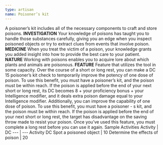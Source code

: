 ```yaml
---
type: artisan
name: Poisoner’s kit
---
```

A poisoner’s kit includes all of the necessary components to craft and store poisons.
__INVESTIGATION__
Your knowledge of poisons has taught you to handle those substances carefully, giving you an edge when you inspect poisoned objects or try to extract clues from events that involve poison.
__MEDICINE__
When you treat the victim of a poison, your knowledge grants you added insight into how to provide the best care to your patient.
__NATURE__
Working with poisons enables you to acquire lore about which plants and animals are poisonous.
__FEATURE__
Feature that utilizes the tool in some capacity.
Over the course of a short or long rest, you can make a DC 15 poisoner’s kit check to temporarily improve the potency of one dose of poison. To use this benefit, you must have a poisoner’s kit, and the poison must be within reach. If the poison is applied before the end of your next short or long rest, its DC becomes 8 + your proficiency bonus + your Intelligence modifier, and it deals extra poison damage equal to your Intelligence modifier.
Additionally, you can improve the capability of one dose of poison. To use this benefit, you must have a poisoner - s kit, and the poison must be within reach. If the poison is applied before the end of your next short or long rest, the target has disadvantage on the saving throw made to resist your poison. Once you’ve used this feature, you must complete a long rest before you can use it again.
Sample Activities
Activity | DC
--- | ---
Activity	DC
Spot a poisoned object | 10
Determine the effects of poison | 20
